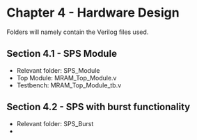 # Chapter 4 - Hardware Design
Folders will namely contain the Verilog files used. 

## Section 4.1 - SPS Module
- Relevant folder: SPS_Module
- Top Module: MRAM_Top_Module.v
- Testbench: MRAM_Top_Module_tb.v

## Section 4.2 - SPS with burst functionality
- Relevant folder: SPS_Burst
- 
